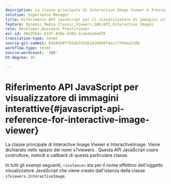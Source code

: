 ```yaml
---
description: La classe principale di Interactive Image Viewer è InteractiveImage. Viene dichiarato nello spazio dei nomi s7viewers . Questa API JavaScript copre costruttore, metodi e callback di questa particolare classe.
solution: Experience Manager
title: Riferimento API JavaScript per il visualizzatore di immagini interattive
feature: Dynamic Media Classic,Viewers,SDK/API,Interactive Images
role: Developer,Business Practitioner
exl-id: 40a3554c-633f-418e-b365-2cae4eebe878
translation-type: tm+mt
source-git-commit: b4344397f82eb7d2d61020909f4acc7fddea210b
workflow-type: tm+mt
source-wordcount: '106'
ht-degree: 0%

---
```


# Riferimento API JavaScript per visualizzatore di immagini interattive{#javascript-api-reference-for-interactive-image-viewer}

La classe principale di Interactive Image Viewer è InteractiveImage. Viene dichiarato nello spazio dei nomi s7viewers . Questa API JavaScript copre costruttore, metodi e callback di questa particolare classe.

In tutti gli esempi seguenti, `<instance>` sta per il nome effettivo dell&#39;oggetto visualizzatore JavaScript che viene creato dall&#39;istanza della classe `s7viewers.InteractiveImage`.
